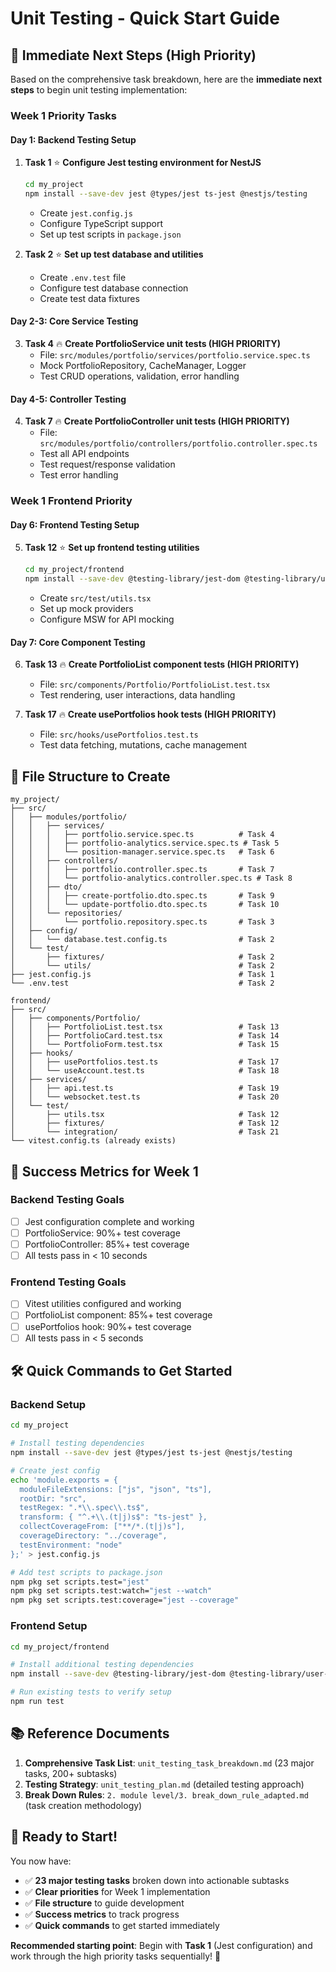 # Unit Testing - Quick Start Guide

## 🚀 **Immediate Next Steps (High Priority)**

Based on the comprehensive task breakdown, here are the **immediate next steps** to begin unit testing implementation:

### **Week 1 Priority Tasks**

#### **Day 1: Backend Testing Setup**
1. **Task 1** ⭐ **Configure Jest testing environment for NestJS**
   ```bash
   cd my_project
   npm install --save-dev jest @types/jest ts-jest @nestjs/testing
   ```
   - Create `jest.config.js`
   - Configure TypeScript support
   - Set up test scripts in `package.json`

2. **Task 2** ⭐ **Set up test database and utilities**
   - Create `.env.test` file
   - Configure test database connection
   - Create test data fixtures

#### **Day 2-3: Core Service Testing**
3. **Task 4** 🔥 **Create PortfolioService unit tests (HIGH PRIORITY)**
   - File: `src/modules/portfolio/services/portfolio.service.spec.ts`
   - Mock PortfolioRepository, CacheManager, Logger
   - Test CRUD operations, validation, error handling

#### **Day 4-5: Controller Testing**
4. **Task 7** 🔥 **Create PortfolioController unit tests (HIGH PRIORITY)**
   - File: `src/modules/portfolio/controllers/portfolio.controller.spec.ts`
   - Test all API endpoints
   - Test request/response validation
   - Test error handling

### **Week 1 Frontend Priority**

#### **Day 6: Frontend Testing Setup**
5. **Task 12** ⭐ **Set up frontend testing utilities**
   ```bash
   cd my_project/frontend
   npm install --save-dev @testing-library/jest-dom @testing-library/user-event msw
   ```
   - Create `src/test/utils.tsx`
   - Set up mock providers
   - Configure MSW for API mocking

#### **Day 7: Core Component Testing**
6. **Task 13** 🔥 **Create PortfolioList component tests (HIGH PRIORITY)**
   - File: `src/components/Portfolio/PortfolioList.test.tsx`
   - Test rendering, user interactions, data handling

7. **Task 17** 🔥 **Create usePortfolios hook tests (HIGH PRIORITY)**
   - File: `src/hooks/usePortfolios.test.ts`
   - Test data fetching, mutations, cache management

## 📁 **File Structure to Create**

```
my_project/
├── src/
│   ├── modules/portfolio/
│   │   ├── services/
│   │   │   ├── portfolio.service.spec.ts          # Task 4
│   │   │   ├── portfolio-analytics.service.spec.ts # Task 5
│   │   │   └── position-manager.service.spec.ts   # Task 6
│   │   ├── controllers/
│   │   │   ├── portfolio.controller.spec.ts       # Task 7
│   │   │   └── portfolio-analytics.controller.spec.ts # Task 8
│   │   ├── dto/
│   │   │   ├── create-portfolio.dto.spec.ts       # Task 9
│   │   │   └── update-portfolio.dto.spec.ts       # Task 10
│   │   └── repositories/
│   │       └── portfolio.repository.spec.ts       # Task 3
│   ├── config/
│   │   └── database.test.config.ts                # Task 2
│   └── test/
│       ├── fixtures/                              # Task 2
│       └── utils/                                 # Task 2
├── jest.config.js                                 # Task 1
└── .env.test                                      # Task 2

frontend/
├── src/
│   ├── components/Portfolio/
│   │   ├── PortfolioList.test.tsx                 # Task 13
│   │   ├── PortfolioCard.test.tsx                 # Task 14
│   │   └── PortfolioForm.test.tsx                 # Task 15
│   ├── hooks/
│   │   ├── usePortfolios.test.ts                  # Task 17
│   │   └── useAccount.test.ts                     # Task 18
│   ├── services/
│   │   ├── api.test.ts                            # Task 19
│   │   └── websocket.test.ts                      # Task 20
│   └── test/
│       ├── utils.tsx                              # Task 12
│       ├── fixtures/                              # Task 12
│       └── integration/                           # Task 21
└── vitest.config.ts (already exists)
```

## 🎯 **Success Metrics for Week 1**

### **Backend Testing Goals**
- [ ] Jest configuration complete and working
- [ ] PortfolioService: 90%+ test coverage
- [ ] PortfolioController: 85%+ test coverage
- [ ] All tests pass in < 10 seconds

### **Frontend Testing Goals**
- [ ] Vitest utilities configured and working
- [ ] PortfolioList component: 85%+ test coverage
- [ ] usePortfolios hook: 90%+ test coverage
- [ ] All tests pass in < 5 seconds

## 🛠️ **Quick Commands to Get Started**

### **Backend Setup**
```bash
cd my_project

# Install testing dependencies
npm install --save-dev jest @types/jest ts-jest @nestjs/testing

# Create jest config
echo 'module.exports = {
  moduleFileExtensions: ["js", "json", "ts"],
  rootDir: "src",
  testRegex: ".*\\.spec\\.ts$",
  transform: { "^.+\\.(t|j)s$": "ts-jest" },
  collectCoverageFrom: ["**/*.(t|j)s"],
  coverageDirectory: "../coverage",
  testEnvironment: "node"
};' > jest.config.js

# Add test scripts to package.json
npm pkg set scripts.test="jest"
npm pkg set scripts.test:watch="jest --watch"
npm pkg set scripts.test:coverage="jest --coverage"
```

### **Frontend Setup**
```bash
cd my_project/frontend

# Install additional testing dependencies
npm install --save-dev @testing-library/jest-dom @testing-library/user-event msw

# Run existing tests to verify setup
npm run test
```

## 📚 **Reference Documents**

1. **Comprehensive Task List**: `unit_testing_task_breakdown.md` (23 major tasks, 200+ subtasks)
2. **Testing Strategy**: `unit_testing_plan.md` (detailed testing approach)
3. **Break Down Rules**: `2. module level/3. break_down_rule_adapted.md` (task creation methodology)

## 🎉 **Ready to Start!**

You now have:
- ✅ **23 major testing tasks** broken down into actionable subtasks
- ✅ **Clear priorities** for Week 1 implementation
- ✅ **File structure** to guide development
- ✅ **Success metrics** to track progress
- ✅ **Quick commands** to get started immediately

**Recommended starting point**: Begin with **Task 1** (Jest configuration) and work through the high priority tasks sequentially! 🚀
